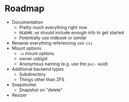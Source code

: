 # Roadmap

- Documentation
  - Pretty much everything right now
  - `README.md` should include enough info to get started
  - Potentially use mdbook or similar
- Rename everything referencing `zed-csi`
- Mount options
  - `-o` mount options
  - owner uid/gid
  - Anonymous naming (e.g. use the `pvc-` uuid)
- Additional backend types
  - Subdirectory
  - Things other than ZFS
- Snapshotter
  - Snapshot on "delete"
- Resizer
